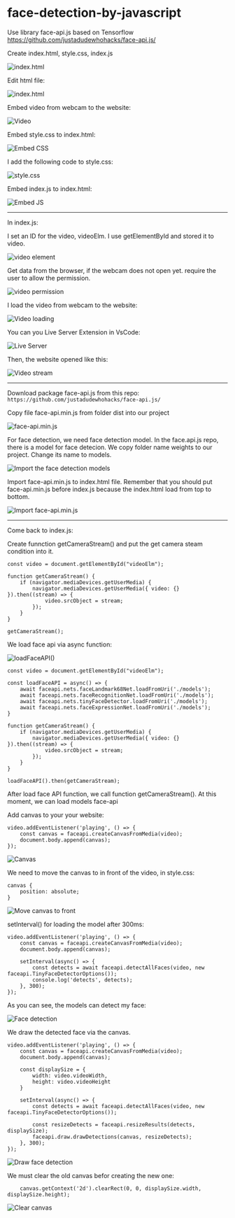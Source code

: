 # face-detection-by-javascript
Use library face-api.js based on Tensorflow https://github.com/justadudewhohacks/face-api.js/

Create index.html, style.css, index.js 

![index.html](https://i.imgur.com/rXUjrOy.png)

Edit html file:

![index.html](https://i.imgur.com/5C4b1W4.png)

Embed video from webcam to the website:

![Video](https://i.imgur.com/rzOG5n1.png)

Embed style.css to index.html:

![Embed CSS](https://i.imgur.com/YXrG9XO.png)

I add the following code to style.css:

![style.css](https://i.imgur.com/nNvatFM.png)

Embed index.js to index.html:

![Embed JS](https://i.imgur.com/ujW7Lpp.png)

____________________________________________

In index.js:

I set an ID for the video, videoElm. I use getElementById and stored it to video.

![video element](https://i.imgur.com/I2hfdYO.png)

Get data from the browser, if the webcam does not open yet. require the user to allow the permission.

![video permission](https://i.imgur.com/5CnbfMA.png)

I load the video from webcam to the website:

![Video loading](https://i.imgur.com/LQP7Nls.png)

You can you Live Server Extension in VsCode:

![Live Server](https://i.imgur.com/pk6k5Xe.png)

Then, the website opened like this:

![Video stream](https://i.imgur.com/yunRge4.png)

_______________________________________________

Download package face-api.js from this repo: `https://github.com/justadudewhohacks/face-api.js/`

Copy file face-api.min.js from folder dist into our project

![face-api.min.js](https://i.imgur.com/iTpiHUn.png)

For face detection, we need face detection model. In the face.api.js repo, there is a model for face detecion. We copy folder name weights to our project. Change its name to models.

![Import the face detection models](https://i.imgur.com/acGjzLx.png)

Import face-api.min.js to index.html file. Remember that you should put face-api.min.js before index.js because the index.html load from top to bottom.

![Import face-api.min.js](https://i.imgur.com/z06X0Fu.png)

___________________________________________________

Come back to index.js:

Create funnction getCameraStream() and put the get camera steam condition into it.

```
const video = document.getElementById("videoElm");

function getCameraStream() {
    if (navigator.mediaDevices.getUserMedia) {
        navigator.mediaDevices.getUserMedia({ video: {} }).then((stream) => {
            video.srcObject = stream;
        });
    }
}

getCameraStream();
```

We load face api via async function:

![loadFaceAPI()](https://i.imgur.com/GlN8nfN.png)

```
const video = document.getElementById("videoElm");

const loadFaceAPI = async() => {
    await faceapi.nets.faceLandmark68Net.loadFromUri('./models');
    await faceapi.nets.faceRecognitionNet.loadFromUri('./models');
    await faceapi.nets.tinyFaceDetector.loadFromUri('./models');
    await faceapi.nets.faceExpressionNet.loadFromUri('./models');
}

function getCameraStream() {
    if (navigator.mediaDevices.getUserMedia) {
        navigator.mediaDevices.getUserMedia({ video: {} }).then((stream) => {
            video.srcObject = stream;
        });
    }
}

loadFaceAPI().then(getCameraStream);
```

After load face API function, we call function getCameraStream(). At this moment, we can load models face-api

Add canvas to your your website:

```
video.addEventListener('playing', () => {
    const canvas = faceapi.createCanvasFromMedia(video);
    document.body.append(canvas);
});
```

![Canvas](https://i.imgur.com/5cMzoyr.png) 

We need to move the canvas to in front of the video, in style.css:
```
canvas {
    position: absolute;
}
```

![Move canvas to front](https://i.imgur.com/Xm71Qwy.png)

setInterval() for loading the model after 300ms:

```
video.addEventListener('playing', () => {
    const canvas = faceapi.createCanvasFromMedia(video);
    document.body.append(canvas);

    setInterval(async() => {
        const detects = await faceapi.detectAllFaces(video, new faceapi.TinyFaceDetectorOptions());
        console.log('detects', detects);
    }, 300);
});
```

As you can see, the models can detect my face:

![Face detection](https://i.imgur.com/qIVYFqi.png)


We draw the detected face via the canvas. 

```
video.addEventListener('playing', () => {
    const canvas = faceapi.createCanvasFromMedia(video);
    document.body.append(canvas);

    const displaySize = {
        width: video.videoWidth,
        height: video.videoHeight
    }

    setInterval(async() => {
        const detects = await faceapi.detectAllFaces(video, new faceapi.TinyFaceDetectorOptions());
        
        const resizeDetects = faceapi.resizeResults(detects, displaySize);
        faceapi.draw.drawDetections(canvas, resizeDetects);
    }, 300);
});
```

![Draw face detection](https://i.imgur.com/e2qlEs8.png)

We must clear the old canvas befor creating the new one:

```
    canvas.getContext('2d').clearRect(0, 0, displaySize.width, displaySize.height);

```

![Clear canvas](https://i.imgur.com/7YL9gyQ.png)



